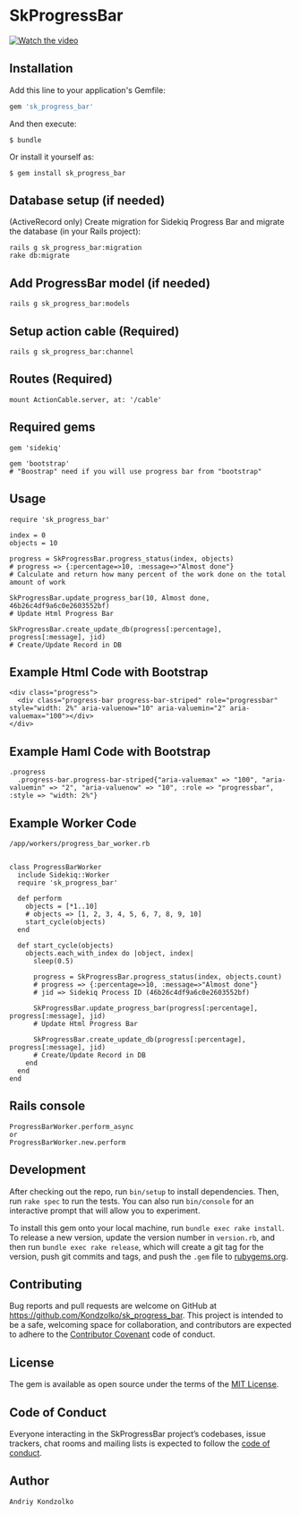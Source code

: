 # SkProgressBar
[![Watch the video](http://i3.ytimg.com/vi/B4xov2rMtAA/maxresdefault.jpg)](https://www.youtube.com/embed/B4xov2rMtAA)
## Installation

Add this line to your application's Gemfile:

```ruby
gem 'sk_progress_bar'
```

And then execute:

    $ bundle

Or install it yourself as:

    $ gem install sk_progress_bar
    
## Database setup (if needed)
(ActiveRecord only) Create migration for Sidekiq Progress Bar and migrate the database (in your Rails project):

    rails g sk_progress_bar:migration
    rake db:migrate

## Add ProgressBar model (if needed)
    rails g sk_progress_bar:models

## Setup action cable (Required)
    rails g sk_progress_bar:channel
    
## Routes (Required)
    mount ActionCable.server, at: '/cable'
    
## Required gems
    gem 'sidekiq'
    
    gem 'bootstrap' 
    # "Boostrap" need if you will use progress bar from "bootstrap"
## Usage
    require 'sk_progress_bar'
    
    index = 0
    objects = 10
    
    progress = SkProgressBar.progress_status(index, objects)
    # progress => {:percentage=>10, :message=>"Almost done"}
    # Calculate and return how many percent of the work done on the total amount of work
    
    SkProgressBar.update_progress_bar(10, Almost done, 46b26c4df9a6c0e2603552bf)
    # Update Html Progress Bar
    
    SkProgressBar.create_update_db(progress[:percentage], progress[:message], jid)
    # Create/Update Record in DB
    
## Example Html Code with Bootstrap
    <div class="progress">
      <div class="progress-bar progress-bar-striped" role="progressbar" style="width: 2%" aria-valuenow="10" aria-valuemin="2" aria-valuemax="100"></div>
    </div>

## Example Haml Code with Bootstrap
    .progress
      .progress-bar.progress-bar-striped{"aria-valuemax" => "100", "aria-valuemin" => "2", "aria-valuenow" => "10", :role => "progressbar", :style => "width: 2%"}


## Example Worker Code
    /app/workers/progress_bar_worker.rb
    
    
    class ProgressBarWorker
      include Sidekiq::Worker
      require 'sk_progress_bar'
    
      def perform
        objects = [*1..10]
        # objects => [1, 2, 3, 4, 5, 6, 7, 8, 9, 10]
        start_cycle(objects)
      end
    
      def start_cycle(objects)
        objects.each_with_index do |object, index|
          sleep(0.5)
    
          progress = SkProgressBar.progress_status(index, objects.count)
          # progress => {:percentage=>10, :message=>"Almost done"}
          # jid => Sidekiq Process ID (46b26c4df9a6c0e2603552bf)
    
          SkProgressBar.update_progress_bar(progress[:percentage], progress[:message], jid)
          # Update Html Progress Bar
          
          SkProgressBar.create_update_db(progress[:percentage], progress[:message], jid)
          # Create/Update Record in DB
        end
      end
    end

## Rails console
    ProgressBarWorker.perform_async
    or
    ProgressBarWorker.new.perform
    

## Development

After checking out the repo, run `bin/setup` to install dependencies. Then, run `rake spec` to run the tests. You can also run `bin/console` for an interactive prompt that will allow you to experiment.

To install this gem onto your local machine, run `bundle exec rake install`. To release a new version, update the version number in `version.rb`, and then run `bundle exec rake release`, which will create a git tag for the version, push git commits and tags, and push the `.gem` file to [rubygems.org](https://rubygems.org).

## Contributing

Bug reports and pull requests are welcome on GitHub at https://github.com/Kondzolko/sk_progress_bar. This project is intended to be a safe, welcoming space for collaboration, and contributors are expected to adhere to the [Contributor Covenant](http://contributor-covenant.org) code of conduct.

## License

The gem is available as open source under the terms of the [MIT License](https://opensource.org/licenses/MIT).

## Code of Conduct

Everyone interacting in the SkProgressBar project’s codebases, issue trackers, chat rooms and mailing lists is expected to follow the [code of conduct](https://github.com/[USERNAME]/sk_progress_bar/blob/master/CODE_OF_CONDUCT.md).

## Author
    Andriy Kondzolko